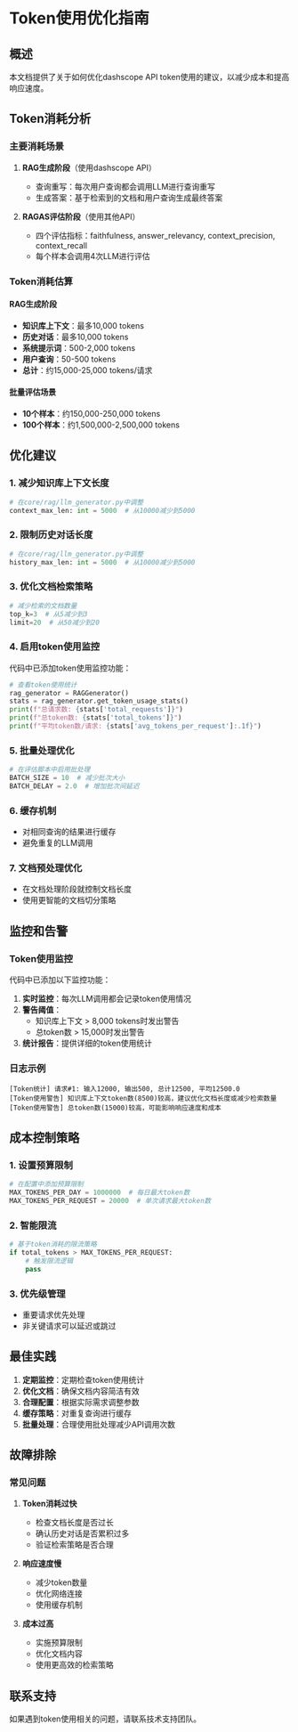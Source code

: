 # Token使用优化指南

## 概述

本文档提供了关于如何优化dashscope API token使用的建议，以减少成本和提高响应速度。

## Token消耗分析

### 主要消耗场景

1. **RAG生成阶段**（使用dashscope API）
   - 查询重写：每次用户查询都会调用LLM进行查询重写
   - 生成答案：基于检索到的文档和用户查询生成最终答案

2. **RAGAS评估阶段**（使用其他API）
   - 四个评估指标：faithfulness, answer_relevancy, context_precision, context_recall
   - 每个样本会调用4次LLM进行评估

### Token消耗估算

#### RAG生成阶段
- **知识库上下文**：最多10,000 tokens
- **历史对话**：最多10,000 tokens
- **系统提示词**：500-2,000 tokens
- **用户查询**：50-500 tokens
- **总计**：约15,000-25,000 tokens/请求

#### 批量评估场景
- **10个样本**：约150,000-250,000 tokens
- **100个样本**：约1,500,000-2,500,000 tokens

## 优化建议

### 1. 减少知识库上下文长度

```python
# 在core/rag/llm_generator.py中调整
context_max_len: int = 5000  # 从10000减少到5000
```

### 2. 限制历史对话长度

```python
# 在core/rag/llm_generator.py中调整
history_max_len: int = 5000  # 从10000减少到5000
```

### 3. 优化文档检索策略

```python
# 减少检索的文档数量
top_k=3  # 从5减少到3
limit=20  # 从50减少到20
```

### 4. 启用token使用监控

代码中已添加token使用监控功能：

```python
# 查看token使用统计
rag_generator = RAGGenerator()
stats = rag_generator.get_token_usage_stats()
print(f"总请求数: {stats['total_requests']}")
print(f"总token数: {stats['total_tokens']}")
print(f"平均token数/请求: {stats['avg_tokens_per_request']:.1f}")
```

### 5. 批量处理优化

```python
# 在评估脚本中启用批处理
BATCH_SIZE = 10  # 减少批次大小
BATCH_DELAY = 2.0  # 增加批次间延迟
```

### 6. 缓存机制

- 对相同查询的结果进行缓存
- 避免重复的LLM调用

### 7. 文档预处理优化

- 在文档处理阶段就控制文档长度
- 使用更智能的文档切分策略

## 监控和告警

### Token使用监控

代码中已添加以下监控功能：

1. **实时监控**：每次LLM调用都会记录token使用情况
2. **警告阈值**：
   - 知识库上下文 > 8,000 tokens时发出警告
   - 总token数 > 15,000时发出警告
3. **统计报告**：提供详细的token使用统计

### 日志示例

```
[Token统计] 请求#1: 输入12000, 输出500, 总计12500, 平均12500.0
[Token使用警告] 知识库上下文token数(8500)较高，建议优化文档长度或减少检索数量
[Token使用警告] 总token数(15000)较高，可能影响响应速度和成本
```

## 成本控制策略

### 1. 设置预算限制

```python
# 在配置中添加预算限制
MAX_TOKENS_PER_DAY = 1000000  # 每日最大token数
MAX_TOKENS_PER_REQUEST = 20000  # 单次请求最大token数
```

### 2. 智能限流

```python
# 基于token消耗的限流策略
if total_tokens > MAX_TOKENS_PER_REQUEST:
    # 触发限流逻辑
    pass
```

### 3. 优先级管理

- 重要请求优先处理
- 非关键请求可以延迟或跳过

## 最佳实践

1. **定期监控**：定期检查token使用统计
2. **优化文档**：确保文档内容简洁有效
3. **合理配置**：根据实际需求调整参数
4. **缓存策略**：对重复查询进行缓存
5. **批量处理**：合理使用批处理减少API调用次数

## 故障排除

### 常见问题

1. **Token消耗过快**
   - 检查文档长度是否过长
   - 确认历史对话是否累积过多
   - 验证检索策略是否合理

2. **响应速度慢**
   - 减少token数量
   - 优化网络连接
   - 使用缓存机制

3. **成本过高**
   - 实施预算限制
   - 优化文档内容
   - 使用更高效的检索策略

## 联系支持

如果遇到token使用相关的问题，请联系技术支持团队。


